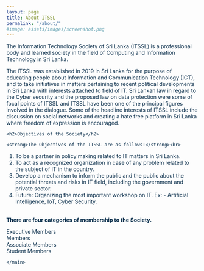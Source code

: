 ```yaml
---
layout: page
title: About ITSSL
permalink: "/about/"
#image: assets/images/screenshot.png
---
```


<div style="color:#072C49">
<main role="main">
      <p>The Information Technology Society of Sri Lanka (ITSSL) is a professional body and learned society in the field of Computing and Information Technology in Sri Lanka.</p>
    <p>The ITSSL was established in 2019 in Sri Lanka for the purpose of educating people about Information and Communication Technology (ICT), and to take initiatives in matters pertaining to recent political developments in Sri Lanka with interests attached to field of IT. Sri Lankan law in regard to the Cyber security and the proposed law on data protection were some of focal points of ITSSL and ITSSL have been one of the principal figures involved in the dialogue. Some of the headline interests of ITSSL include the discussion on social networks and creating a hate free platform in Sri Lanka where freedom of expression is encouraged.</p>


    <h2>Objectives of the Society</h2>

    <strong>The Objectives of the ITSSL are as follows:</strong><br>

1. To be a partner in policy making related to IT matters in Sri Lanka.<br>
2. To act as a recognized organization in case of any problem related to the subject of IT in the country.<br>
3. Develop a mechanism to inform the public and the public about the potential threats and risks in IT field, including the government and private sector.<br>
4. Future: Organizing the most important workshop on IT. Ex: - Artificial Intelligence, IoT, Cyber ​​Security.<br><br>

<strong> There are four categories of membership to the Society.</strong><br>

Executive Members<br>
Members<br>
Associate Members<br>
Student Members<br>

    </main>

<br></div>
